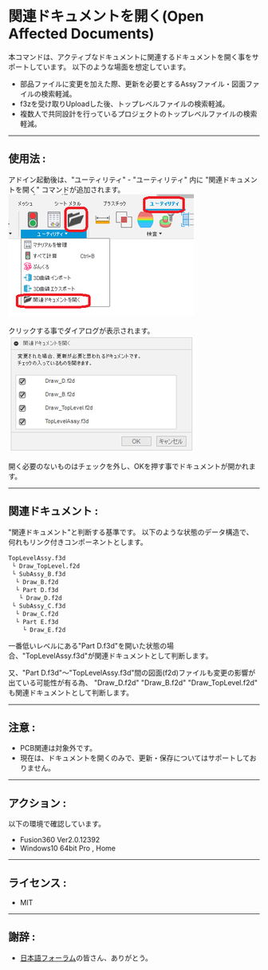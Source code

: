 # **関連ドキュメントを開く(Open Affected Documents)**

本コマンドは、アクティブなドキュメントに関連するドキュメントを開く事をサポートしています。
以下のような場面を想定しています。
- 部品ファイルに変更を加えた際、更新を必要とするAssyファイル・図面ファイルの検索軽減。
- f3zを受け取りUploadした後、トップレベルファイルの検索軽減。
- 複数人で共同設計を行っているプロジェクトのトップレベルファイルの検索軽減。

---

## **使用法** :

アドイン起動後は、"ユーティリティ" - "ユーティリティ" 内に "関連ドキュメントを開く" コマンドが追加されます。
![Alt text](./resources_readme/menu.png)

クリックする事でダイアログが表示されます。
![Alt text](./resources_readme/dialog.png)

開く必要のないものはチェックを外し、OKを押す事でドキュメントが開かれます。

---

## **関連ドキュメント** :

"関連ドキュメント"と判断する基準です。
以下のような状態のデータ構造で、何れもリンク付きコンポーネントとします。
```
TopLevelAssy.f3d
 └ Draw_TopLevel.f2d
 └ SubAssy_B.f3d
  └ Draw_B.f2d
  └ Part D.f3d
   └ Draw_D.f2d
 └ SubAssy_C.f3d
  └ Draw_C.f2d
  └ Part E.f3d
    └ Draw_E.f2d
```
一番低いレベルにある"Part D.f3d"を開いた状態の場合、"TopLevelAssy.f3d"が関連ドキュメントとして判断します。

又、"Part D.f3d"～"TopLevelAssy.f3d"間の図面(f2d)ファイルも変更の影響が出ている可能性が有る為、
"Draw_D.f2d" "Draw_B.f2d" "Draw_TopLevel.f2d" も関連ドキュメントとして判断します。

---

## **注意** :

- PCB関連は対象外です。
- 現在は、ドキュメントを開くのみで、更新・保存についてはサポートしておりません。

---

## **アクション** :

以下の環境で確認しています。

- Fusion360 Ver2.0.12392
- Windows10 64bit Pro , Home

---

## **ライセンス** :

- MIT

---

## 謝辞 :

- [日本語フォーラム](https://forums.autodesk.com/t5/fusion-360-ri-ben-yu/bd-p/707)の皆さん、ありがとう。
